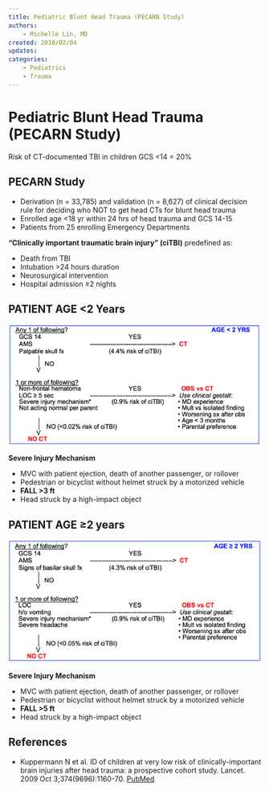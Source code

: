 ```yaml
---
title: Pediatric Blunt Head Trauma (PECARN Study)
authors:
    - Michelle Lin, MD
created: 2010/02/04
updates:
categories:
    - Pediatrics
    - Trauma
---
```


# Pediatric Blunt Head Trauma (PECARN Study)

Risk of CT-documented TBI in children GCS &lt;14 = 20% 

## PECARN Study

- Derivation (n = 33,785) and validation (n = 8,627) of clinical decision rule for deciding who NOT to get head CTs for blunt head trauma
- Enrolled age &lt;18 yr within 24 hrs of head trauma and GCS 14-15
- Patients from 25 enrolling Emergency Departments

**“Clinically important traumatic brain injury” (ciTBI)** predefined as:

- Death from TBI
- Intubation >24 hours duration
- Neurosurgical intervention
- Hospital admission ≥2 nights

## PATIENT AGE &lt;2 Years 

![Age less than 2 workup pathway](image-1.png)

**Severe Injury Mechanism**

- MVC with patient ejection, death of another passenger, or rollover
- Pedestrian or bicyclist without helmet struck by a motorized vehicle
- **FALL >3 ft**
- Head struck by a high-impact object

## PATIENT AGE ≥2 years

![Age greater than or equal to 2 years workup pathway](image-2.png)

**Severe Injury Mechanism**

- MVC with patient ejection, death of another passenger, or rollover
- Pedestrian or bicyclist without helmet struck by a motorized vehicle
- **FALL >5 ft**
- Head struck by a high-impact object

## References

- Kuppermann N et al. ID of children at very low risk of clinically-important brain injuries after head trauma: a prospective cohort study. Lancet. 2009 Oct 3;374(9696):1160-70. [PubMed](http://www.ncbi.nlm.nih.gov/pubmed/19758692)
